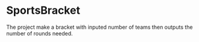 # SportsBracket
The project make a bracket with inputed number of teams then outputs the number of rounds needed.
